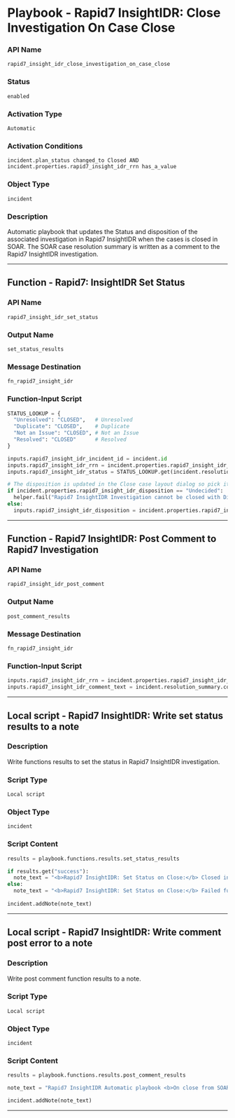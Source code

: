 <!--
    DO NOT MANUALLY EDIT THIS FILE
    THIS FILE IS AUTOMATICALLY GENERATED WITH resilient-sdk codegen
    Generated with resilient-sdk v51.0.0.2.575
-->

# Playbook - Rapid7 InsightIDR: Close Investigation On Case Close

### API Name
`rapid7_insight_idr_close_investigation_on_case_close`

### Status
`enabled`

### Activation Type
`Automatic`

### Activation Conditions
`incident.plan_status changed_to Closed AND incident.properties.rapid7_insight_idr_rrn has_a_value`

### Object Type
`incident`

### Description
Automatic playbook that updates the Status and disposition of the associated investigation in Rapid7 InsightIDR when the cases is closed in SOAR.  The SOAR case resolution summary is written as a comment to the Rapid7 InsightIDR investigation.


---
## Function - Rapid7: InsightIDR Set Status

### API Name
`rapid7_insight_idr_set_status`

### Output Name
`set_status_results`

### Message Destination
`fn_rapid7_insight_idr`

### Function-Input Script
```python
STATUS_LOOKUP = {
  "Unresolved": "CLOSED",   # Unresolved
  "Duplicate": "CLOSED",    # Duplicate
  "Not an Issue": "CLOSED", # Not an Issue
  "Resolved": "CLOSED"      # Resolved
}

inputs.rapid7_insight_idr_incident_id = incident.id
inputs.rapid7_insight_idr_rrn = incident.properties.rapid7_insight_idr_rrn
inputs.rapid7_insight_idr_status = STATUS_LOOKUP.get(incident.resolution_id, "CLOSED")

# The disposition is updated in the Close case layout dialog so pick it up from the custom field
if incident.properties.rapid7_insight_idr_disposition == "Undecided":
  helper.fail("Rapid7 InsightIDR Investigation cannot be closed with Disposition: Undecided")
else:
  inputs.rapid7_insight_idr_disposition = incident.properties.rapid7_insight_idr_disposition


```

---
## Function - Rapid7 InsightIDR: Post Comment to Rapid7 Investigation

### API Name
`rapid7_insight_idr_post_comment`

### Output Name
`post_comment_results`

### Message Destination
`fn_rapid7_insight_idr`

### Function-Input Script
```python
inputs.rapid7_insight_idr_rrn = incident.properties.rapid7_insight_idr_rrn
inputs.rapid7_insight_idr_comment_text = incident.resolution_summary.content if incident.resolution_summary.content else "Case {0} was closed in QRadar SOAR".format(incident.id)
```

---

## Local script - Rapid7 InsightIDR: Write set status results to a note

### Description
Write functions results to set the status in Rapid7 InsightIDR investigation.

### Script Type
`Local script`

### Object Type
`incident`

### Script Content
```python
results = playbook.functions.results.set_status_results

if results.get("success"):
  note_text = "<b>Rapid7 InsightIDR: Set Status on Close:</b> Closed investigation in Rapid7 InsightIDR"
else:
  note_text = "<b>Rapid7 InsightIDR: Set Status on Close:</b> Failed function to set status. Reason = {0}".format(results.get("reason"))
  
incident.addNote(note_text)
```

---
## Local script - Rapid7 InsightIDR: Write comment post error to a note

### Description
Write post comment function results to a note.

### Script Type
`Local script`

### Object Type
`incident`

### Script Content
```python
results = playbook.functions.results.post_comment_results

note_text = "Rapid7 InsightIDR Automatic playbook <b>On close from SOAR case</b> failed to post comment to Rapid7 InsightIDR: {0}".format(results.get("reason", None))

incident.addNote(note_text)
```

---

